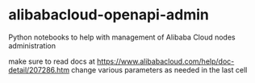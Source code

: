 # alibabacloud-openapi-admin
Python notebooks to help with management of Alibaba Cloud nodes administration

make sure to read docs at https://www.alibabacloud.com/help/doc-detail/207286.htm
change various parameters as needed in the last cell
